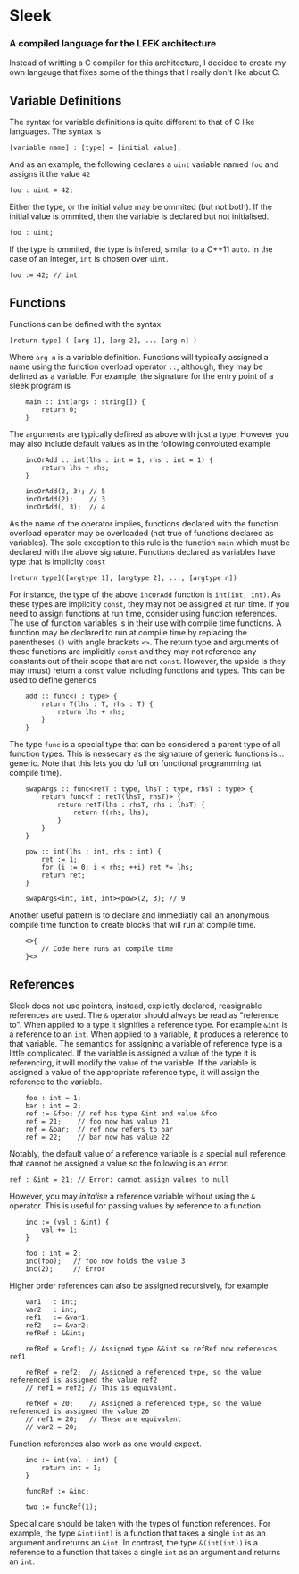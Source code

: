 Sleek
=====

### A compiled language for the LEEK architecture

Instead of writting a C compiler for this architecture,
I decided to create my own langauge that fixes some of the things that I really don't like about C.

Variable Definitions
--------------------

The syntax for variable definitions is quite different to that of C like languages. The syntax is

`[variable name] : [type] = [initial value];`

And as an example, the following declares a `uint` variable named `foo` and assigns it the value `42`

`foo : uint = 42;`

Either the type, or the initial value may be ommited (but not both).
If the initial value is ommited, then the variable is declared but not initialised.

`foo : uint;`

If the type is ommited, the type is infered, similar to a C++11 `auto`. In the case of an integer, `int` is chosen over `uint`.

`foo := 42; // int`


Functions
---------

Functions can be defined with the syntax

`[return type] ( [arg 1], [arg 2], ... [arg n] )`

Where `arg n` is a variable definition.
Functions will typically assigned a name using the function overload operator `::`, although, they may be defined as a variable.
For example, the signature for the entry point of a sleek program is
```
    main :: int(args : string[]) {
        return 0;
    }
```
The arguments are typically defined as above with just a type. However you may also include default values as in the following convoluted example
```
    incOrAdd :: int(lhs : int = 1, rhs : int = 1) {
        return lhs + rhs;
    }
    
    incOrAdd(2, 3); // 5
    incOrAdd(2);    // 3
    incOrAdd(, 3);  // 4
```
As the name of the operator implies, functions declared with the function overload operator may be overloaded (not true of functions declared as variables).
The sole exception to this rule is the function `main` which must be declared with the above signature.
Functions declared as variables have type that is impliclty `const`

`[return type]([argtype 1], [argtype 2], ..., [argtype n])`

For instance, the type of the above `incOrAdd` function is `int(int, int)`.
As these types are implicitly `const`, they may not be assigned at run time.
If you need to assign functions at run time, consider using function references.
The use of function variables is in their use with compile time functions.
A function may be declared to run at compile time by replacing the parentheses `()` with angle brackets `<>`.
The return type and arguments of these functions are implicitly `const` and they may not reference any constants out of their scope that are not `const`.
However, the upside is they may (must) return a `const` value including functions and types.
This can be used to define generics
```
    add :: func<T : type> {
        return T(lhs : T, rhs : T) {
            return lhs + rhs;
        }
    }
```
The type `func` is a special type that can be considered a parent type of all function types.
This is nessecary as the signature of generic functions is... generic.
Note that this lets you do full on functional programming (at compile time).
```
    swapArgs :: func<retT : type, lhsT : type, rhsT : type> {
        return func<f : retT(lhsT, rhsT)> {
            return retT(lhs : rhsT, rhs : lhsT) {
                return f(rhs, lhs);
            }
        }
    }

    pow :: int(lhs : int, rhs : int) {
        ret := 1;
        for (i := 0; i < rhs; ++i) ret *= lhs;
        return ret;
    }

    swapArgs<int, int, int><pow>(2, 3); // 9
```
Another useful pattern is to declare and immediatly call an anonymous compile time function to create blocks that will run at compile time.
```
    <>{
        // Code here runs at compile time
    }<>
```

References
----------

Sleek does not use pointers, instead, explicitly declared, reasignable references are used.
The `&` operator should always be read as "reference to".
When applied to a type it signifies a reference type. For example `&int` is a reference to an `int`.
When applied to a variable, it produces a reference to that variable.
The semantics for assigning a variable of reference type is a little complicated.
If the variable is assigned a value of the type it is referencing, it will modify the value of the variable.
If the variable is assigned a value of the appropriate reference type, it will assign the reference to the variable.
```
    foo : int = 1;
    bar : int = 2;
    ref := &foo; // ref has type &int and value &foo
    ref = 21;    // foo now has value 21
    ref = &bar;  // ref now refers to bar
    ref = 22;    // bar now has value 22
```
Notably, the default value of a reference variable is a special null reference that cannot be assigned a value so the following is an error.

`ref : &int = 21; // Error: cannot assign values to null`

However, you may *initalise* a reference variable without using the `&` operator. This is useful for passing values by reference to a function
```
    inc := (val : &int) {
        val += 1;
    }

    foo : int = 2;
    inc(foo);   // foo now holds the value 3
    inc(2);     // Error
```
Higher order references can also be assigned recursively, for example
```
    var1   : int;
    var2   : int;
    ref1   := &var1;
    ref2   := &var2;
    refRef : &&int;

    refRef = &ref1; // Assigned type &&int so refRef now references ref1

    refRef = ref2;  // Assigned a referenced type, so the value referenced is assigned the value ref2
    // ref1 = ref2; // This is equivalent.

    refRef = 20;    // Assigned a referenced type, so the value referenced is assigned the value 20
    // ref1 = 20;   // These are equivalent
    // var2 = 20;
```
Function references also work as one would expect.
```
    inc := int(val : int) {
        return int + 1;
    }

    funcRef := &inc;

    two := funcRef(1);
```
Special care should be taken with the types of function references.
For example, the type `&int(int)` is a function that takes a single `int` as an argument and returns an `&int`.
In contrast, the type `&(int(int))` is a reference to a function that takes a single `int` as an argument and returns an `int`.

